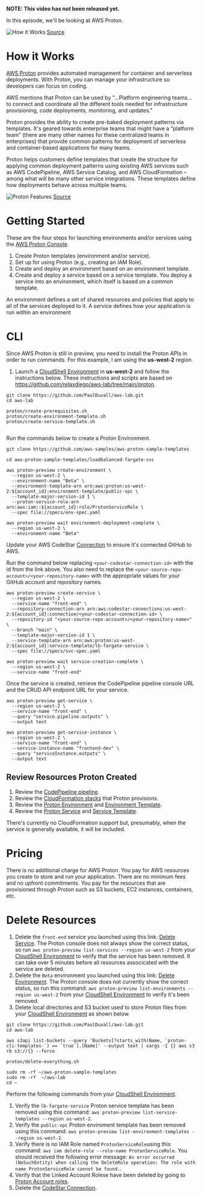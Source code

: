 **NOTE: This video has not been released yet.**

In this episode, we'll be looking at AWS Proton.

![How it Works](https://github.com/PaulDuvall/aws-5-mins/blob/main/_img/proton-how-it-works.png) [Source](https://aws.amazon.com/proton/)

# How it Works
[AWS Proton](https://aws.amazon.com/proton/) provides automated management for container and serverless deployments. With Proton, you can manage your infrastructure so developers can focus on coding.

AWS mentions that Proton can be used by "…Platform engineering teams…to connect and coordinate all the different tools needed for infrastructure provisioning, code deployments, monitoring, and updates."

Proton provides the ability to create pre-baked deployment patterns via templates. It's geared towards enterprise teams that might have a “platform team” (there are many other names for these centralized teams in enterprises) that provide common patterns for deployment of serverless and container-based applications for many teams. 

Proton helps customers define templates that create the structure for applying common deployment patterns using existing AWS services such as AWS CodePipeline, AWS Service Catalog, and AWS CloudFormation – among what will be many other service integrations. These templates define how deployments behave across multiple teams. 

![Proton Features](https://github.com/PaulDuvall/aws-5-mins/blob/main/_img/proton-features.png) [Source](https://virtual.awsevents.com/media/1_4y7w5alh)

# Getting Started
These are the four steps for launching environments and/or services using the [AWS Proton Console](https://console.aws.amazon.com/proton/).

1. Create Proton templates (environment and/or service).
1. Set up for using Proton (e.g., creating an IAM Role).
1. Create and deploy an environment based on an environment template.
1. Create and deploy a service based on a service template. You deploy a service into an environment, which itself is based on a common template. 

An environment defines a set of shared resources and policies that apply to all of the services deployed to it. A service defines how your application is run within an environment

# CLI
Since AWS Proton is still in preview, you need to install the Proton APIs in order to run commands. For this example, I am using the **us-west-2** region. 

1. Launch a [CloudShell Environment](https://us-west-2.console.aws.amazon.com/cloudshell/home?region=us-west-2) in **us-west-2** and follow the instructions below. These instructions and scripts are based on https://github.com/relaxdiego/aws-lab/tree/main/proton. 

```
git clone https://github.com/PaulDuvall/aws-lab.git
cd aws-lab

proton/create-prerequisites.sh
proton/create-environment-template.sh
proton/create-service-template.sh


```

Run the commands below to create a Proton Environment.

```
git clone https://github.com/aws-samples/aws-proton-sample-templates

cd aws-proton-sample-templates/loadbalanced-fargate-svc

aws proton-preview create-environment \
  --region us-west-2 \
  --environment-name "Beta" \
  --environment-template-arn arn:aws:proton:us-west-2:${account_id}:environment-template/public-vpc \
  --template-major-version-id 1 \
  --proton-service-role-arn arn:aws:iam::${account_id}:role/ProtonServiceRole \
  --spec file://specs/env-spec.yaml
  
aws proton-preview wait environment-deployment-complete \
  --region us-west-2 \
  --environment-name "Beta"

```

Update your AWS CodeStar [Connection](https://us-west-2.console.aws.amazon.com/codesuite/settings/connections?region=us-west-2) to ensure it's connected GitHub to AWS.

Run the command below replacing `<your-codestar-connection-id>` with the id from the link above. You also need to replace the `<your-source-repo-account>/<your-repository-name>` with the appropriate values for your GitHub account and repository names.

```
aws proton-preview create-service \
  --region us-west-2 \
  --service-name "front-end" \
  --repository-connection-arn arn:aws:codestar-connections:us-west-2:${account_id}:connection/<your-codestar-connection-id> \
  --repository-id "<your-source-repo-account>/<your-repository-name>" \
  --branch "main" \
  --template-major-version-id 1 \
  --service-template-arn arn:aws:proton:us-west-2:${account_id}:service-template/lb-fargate-service \
  --spec file://specs/svc-spec.yaml
  
aws proton-preview wait service-creation-complete \
  --region us-west-2 \
  --service-name "front-end"

```

Once the service is created, retrieve the CodePipeline pipeline console URL and the CRUD API endpoint URL for your service.

```
aws proton-preview get-service \
  --region us-west-2 \
  --service-name "front-end" \
  --query "service.pipeline.outputs" \
  --output text

aws proton-preview get-service-instance \
  --region us-west-2 \
  --service-name "front-end" \
  --service-instance-name "frontend-dev" \
  --query "serviceInstance.outputs" \
  --output text

```

## Review Resources Proton Created

1. Review the [CodePipeline pipeline](https://us-west-2.console.aws.amazon.com/codesuite/codepipeline/pipelines?region=us-west-2).
1. Review the [CloudFormation stacks](https://us-west-2.console.aws.amazon.com/cloudformation/home?region=us-west-2#/stacks?filteringText=proton&filteringStatus=active&viewNested=true&hideStacks=false&stackId=) that Proton provisions. 
1. Review the [Proton Environment](https://us-west-2.console.aws.amazon.com/proton/home?region=us-west-2#/environments/detail/Beta) and [Environment Template](https://us-west-2.console.aws.amazon.com/proton/home?region=us-west-2#/templates/environments/detail/public-vpc).
1. Review the [Proton Service](https://us-west-2.console.aws.amazon.com/proton/home?region=us-west-2#/services/detail/front-end) and [Service Template](https://us-west-2.console.aws.amazon.com/proton/home?region=us-west-2#/templates/services/detail/lb-fargate-service).

There's currently no CloudFormation support but, presumably, when the service is generally available, it will be included.

# Pricing
There is no additional charge for AWS Proton. You pay for AWS resources you create to store and run your application. There are no minimum fees and no upfront commitments. You pay for the resources that are provisioned through Proton such as S3 buckets, EC2 instances, containers, etc. 

# Delete Resources

1. Delete the `front-end` service you launched using this link: [Delete Service](https://us-west-2.console.aws.amazon.com/proton/home?region=us-west-2#/services/detail/front-end). The Proton console does not always show the correct status, so run `aws proton-preview list-services --region us-west-2` from your [CloudShell Environment](https://us-west-2.console.aws.amazon.com/cloudshell/home?region=us-west-2) to verify that the service has been removed. It can take over 5 minutes before all resources associcated with the service are deleted.  
1. Delete the `Beta` environment you launched using this link: [Delete Environment](https://us-west-2.console.aws.amazon.com/proton/home?region=us-west-2#/environments/detail/Beta). The Proton console does not currently show the correct status, so run this command: `aws proton-preview list-environments --region us-west-2` from your [CloudShell Environment](https://us-west-2.console.aws.amazon.com/cloudshell/home?region=us-west-2) to verify it's been removed. 
1. Delete local directories and S3 bucket used to store Proton files from your [CloudShell Environment](https://us-west-2.console.aws.amazon.com/cloudshell/home?region=us-west-2) as shown below. 
```
git clone https://github.com/PaulDuvall/aws-lab.git
cd aws-lab

aws s3api list-buckets --query 'Buckets[?starts_with(Name, `proton-cli-templates-`) == `true`].[Name]' --output text | xargs -I {} aws s3 rb s3://{} --force

proton/delete-everything.sh

sudo rm -rf ~/aws-proton-sample-templates
sudo rm -rf  ~/aws-lab
cd ~
```
Perform the following commands from your [CloudShell Environment](https://us-west-2.console.aws.amazon.com/cloudshell/home?region=us-west-2).

1. Verify the `lb-fargate-service` Proton service template has been removed using this command: `aws proton-preview list-service-templates --region us-west-2`.
1. Verify the `public-vpc` Proton enviroment template has been removed using this command: `aws proton-preview list-environment-templates --region us-west-2`.
1. Verify there is no IAM Role named `ProtonServiceRole`using this command: `aws iam delete-role --role-name ProtonServiceRole`. You should received the following error message: `An error occurred (NoSuchEntity) when calling the DeleteRole operation: The role with name ProtonServiceRole cannot be found.`.
1. Verify that the Linked Account Rolese have been deleted by going to [Proton Account roles](https://us-west-2.console.aws.amazon.com/proton/home?region=us-west-2#/settings/roles).
1. Delete the [CodeStar Connection](https://us-west-2.console.aws.amazon.com/codesuite/settings/connections?region=us-west-2). 